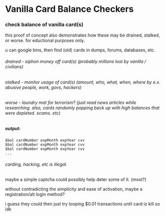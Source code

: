 # Vanilla Card Balance Checkers

### check balance of vanilla card(s)

this proof of concept also demonstrates how these may be drained, stalked, or worse. for eductional purposes only.

u can google bins, then find (old) cards in dumps, forums, databases, etc.

###### drained - siphon money off card(s) (probably millions lost by vanilla / civilians)

###### stalked - monitor usage of card(s) (amount, who, what, when, where by e.x. abusive people, work, govs, hackers)

###### worse - laundry mat for terrorism? (just read news articles while researching. also, cards randomly popping back up with high balances that were depleted. scams. etc)

##### output:
```
$bal cardNumber expMonth expYear cvv
$bal cardNumber expMonth expYear cvv
$bal cardNumber expMonth expYear cvv
...
```
###### carding, hacking, etc is illegal.

maybe a simple captcha could possibly help deter some of it. (most?)

without contradicting the simplicity and ease of activation, maybe a registration/alt login method?

i guess they could then just try looping $0.01 transactions until card iz kill so idk
